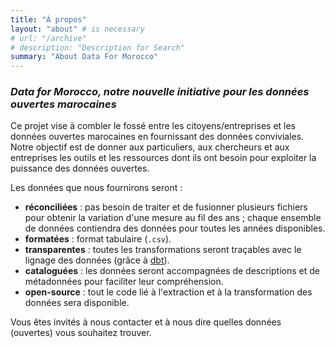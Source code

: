 ```yaml
---
title: "À propos"
layout: "about" # is necessary
# url: "/archive"
# description: "Description for Search"
summary: "About Data For Morocco"
---
```


### *Data for Morocco, notre nouvelle initiative pour les données ouvertes marocaines*

Ce projet vise à combler le fossé entre les citoyens/entreprises et les données ouvertes marocaines en fournissant des données conviviales. Notre objectif est de donner aux particuliers, aux chercheurs et aux entreprises les outils et les ressources dont ils ont besoin pour exploiter la puissance des données ouvertes.

Les données que nous fournirons seront :
- **réconciliées** : pas besoin de traiter et de fusionner plusieurs fichiers pour obtenir la variation d'une mesure au fil des ans ; chaque ensemble de données contiendra des données pour toutes les années disponibles.
- **formatées** : format tabulaire (`.csv`).
- **transparentes** : toutes les transformations seront traçables avec le lignage des données (grâce à [dbt](https://www.getdbt.com/)).
- **cataloguées** : les données seront accompagnées de descriptions et de métadonnées pour faciliter leur compréhension.
- **open-source** : tout le code lié à l'extraction et à la transformation des données sera disponible.

Vous êtes invités à nous contacter et à nous dire quelles données (ouvertes) vous souhaitez trouver.